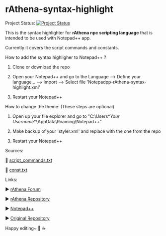 rAthena-syntax-highlight
======================


Project Status: [![Project Status](https://stillmaintained.com/nanakiwurtz/rAthena-syntax-highlight.png)](https://stillmaintained.com/nanakiwurtz/rAthena-syntax-highlight)




This is the syntax highlighter for **rAthena npc scripting language** that is intended to be used with Notepad++ app.

Currently it covers the script commands and constants.



How to add the syntax highligher to Notepad++ ?

1. Clone or download the repo

2. Open your Notepad++ and go to the Language --> Define your language... --> Import --> Select file 'Notepadpp-rAthena-syntax-highlight.xml'

3. Restart your Notepad++


How to change the theme: (These steps are optional)

1. Open up your file explorer and go to "C:\Users\**Your Username**\AppData\Roaming\Notepad++"

2. Make backup of your 'styler.xml' and replace with the one from the repo

3. Restart your Notepad++


Sources:

:small_blue_diamond: [script_commands.txt](https://github.com/rathena/rathena/blob/master/doc/script_commands.txt)

:small_blue_diamond: [const.txt](https://github.com/rathena/rathena/blob/master/db/const.txt)




Links:

:arrow_forward: [rAthena Forum](https://rathena.org/board)

:arrow_forward: [rAthena Repository](https://github.com/rathena/rathena)

:arrow_forward: [Notepad++](http://notepad-plus-plus.org)

:arrow_forward: [Original Repository](https://github.com/Sehrentos/rAthena-syntax-highlight)






Happy editing~ :pizza: :coffee: